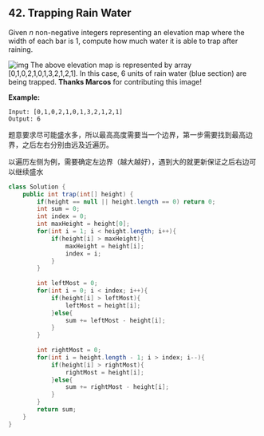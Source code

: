 ## 42. Trapping Rain Water

Given *n* non-negative integers representing an elevation map where the width of each bar is 1, compute how much water it is able to trap after raining.

![img](https://assets.leetcode.com/uploads/2018/10/22/rainwatertrap.png)
The above elevation map is represented by array [0,1,0,2,1,0,1,3,2,1,2,1]. In this case, 6 units of rain water (blue section) are being trapped. **Thanks Marcos** for contributing this image!

**Example:**

```
Input: [0,1,0,2,1,0,1,3,2,1,2,1]
Output: 6
```



题意要求尽可能盛水多，所以最高高度需要当一个边界，第一步需要找到最高边界，之后左右分别由远及近遍历。

以遍历左侧为例，需要确定左边界（越大越好），遇到大的就更新保证之后右边可以继续盛水



```java
class Solution {
    public int trap(int[] height) {
        if(height == null || height.length == 0) return 0;
        int sum = 0;
        int index = 0;
        int maxHeight = height[0];
        for(int i = 1; i < height.length; i++){
            if(height[i] > maxHeight){
                maxHeight = height[i];
                index = i;
            }
        }
        
        int leftMost = 0;
        for(int i = 0; i < index; i++){
            if(height[i] > leftMost){
                leftMost = height[i];
            }else{
                sum += leftMost - height[i];
            }
        }
        
        int rightMost = 0;
        for(int i = height.length - 1; i > index; i--){
            if(height[i] > rightMost){
                rightMost = height[i];
            }else{
                sum += rightMost - height[i];
            }
        }
        return sum;
    }
}
```

